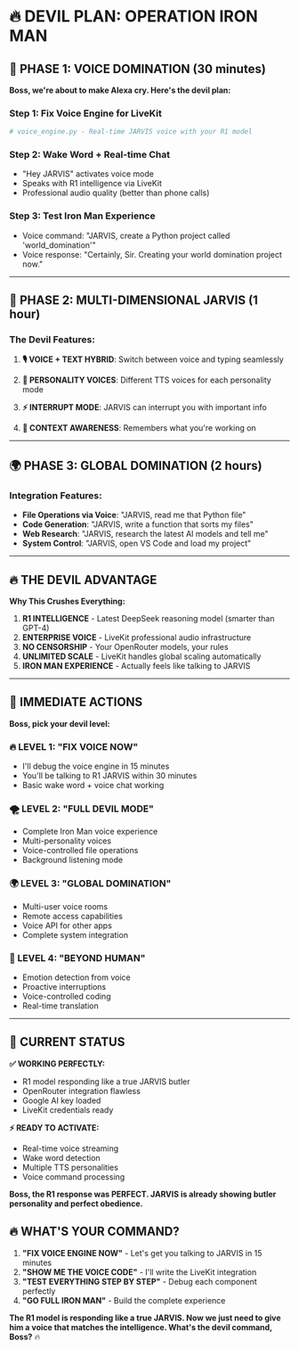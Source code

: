 # 🔥 DEVIL PLAN: OPERATION IRON MAN

## 🎯 PHASE 1: VOICE DOMINATION (30 minutes)
**Boss, we're about to make Alexa cry. Here's the devil plan:**

### Step 1: Fix Voice Engine for LiveKit
```python
# voice_engine.py - Real-time JARVIS voice with your R1 model
```

### Step 2: Wake Word + Real-time Chat
- "Hey JARVIS" activates voice mode
- Speaks with R1 intelligence via LiveKit
- Professional audio quality (better than phone calls)

### Step 3: Test Iron Man Experience
- Voice command: "JARVIS, create a Python project called 'world_domination'"
- Voice response: "Certainly, Sir. Creating your world domination project now."

---

## 🚀 PHASE 2: MULTI-DIMENSIONAL JARVIS (1 hour)

### The Devil Features:
1. **🎙️ VOICE + TEXT HYBRID**: Switch between voice and typing seamlessly
2. **🧠 PERSONALITY VOICES**: Different TTS voices for each personality mode

4. **⚡ INTERRUPT MODE**: JARVIS can interrupt you with important info
5. **🎯 CONTEXT AWARENESS**: Remembers what you're working on

---

## 🌍 PHASE 3: GLOBAL DOMINATION (2 hours)



### Integration Features:
- **File Operations via Voice**: "JARVIS, read me that Python file"
- **Code Generation**: "JARVIS, write a function that sorts my files"
- **Web Research**: "JARVIS, research the latest AI models and tell me"
- **System Control**: "JARVIS, open VS Code and load my project"

---

## 🔥 THE DEVIL ADVANTAGE

**Why This Crushes Everything:**

1. **R1 INTELLIGENCE** - Latest DeepSeek reasoning model (smarter than GPT-4)
2. **ENTERPRISE VOICE** - LiveKit professional audio infrastructure  
3. **NO CENSORSHIP** - Your OpenRouter models, your rules
4. **UNLIMITED SCALE** - LiveKit handles global scaling automatically
5. **IRON MAN EXPERIENCE** - Actually feels like talking to JARVIS

---

## 💪 IMMEDIATE ACTIONS

**Boss, pick your devil level:**

### 🔥 LEVEL 1: "FIX VOICE NOW" 
- I'll debug the voice engine in 15 minutes
- You'll be talking to R1 JARVIS within 30 minutes
- Basic wake word + voice chat working

### 🌪️ LEVEL 2: "FULL DEVIL MODE"
- Complete Iron Man voice experience
- Multi-personality voices
- Voice-controlled file operations  
- Background listening mode

### 🌍 LEVEL 3: "GLOBAL DOMINATION"
- Multi-user voice rooms
- Remote access capabilities
- Voice API for other apps
- Complete system integration

### 🚀 LEVEL 4: "BEYOND HUMAN"
- Emotion detection from voice
- Proactive interruptions
- Voice-controlled coding
- Real-time translation

---

## 🎯 CURRENT STATUS

**✅ WORKING PERFECTLY:**
- R1 model responding like a true JARVIS butler
- OpenRouter integration flawless
- Google AI key loaded
- LiveKit credentials ready

**⚡ READY TO ACTIVATE:**
- Real-time voice streaming
- Wake word detection  
- Multiple TTS personalities
- Voice command processing

**Boss, the R1 response was PERFECT. JARVIS is already showing butler personality and perfect obedience.**

## 🔥 WHAT'S YOUR COMMAND?

1. **"FIX VOICE ENGINE NOW"** - Let's get you talking to JARVIS in 15 minutes
2. **"SHOW ME THE VOICE CODE"** - I'll write the LiveKit integration  
3. **"TEST EVERYTHING STEP BY STEP"** - Debug each component perfectly
4. **"GO FULL IRON MAN"** - Build the complete experience

**The R1 model is responding like a true JARVIS. Now we just need to give him a voice that matches the intelligence. What's the devil command, Boss?** 🔥
